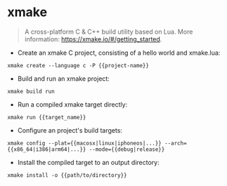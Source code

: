 # xmake

> A cross-platform C & C++ build utility based on Lua.
> More information: <https://xmake.io/#/getting_started>.

- Create an xmake C project, consisting of a hello world and xmake.lua:

`xmake create --language c -P {{project-name}}`

- Build and run an xmake project:

`xmake build run`

- Run a compiled xmake target directly:

`xmake run {{target_name}}`

- Configure an project's build targets:

`xmake config --plat={{macosx|linux|iphoneos|...}} --arch={{x86_64|i386|arm64|...}} --mode={{debug|release}}`

- Install the compiled target to an output directory:

`xmake install -o {{path/to/directory}}`
